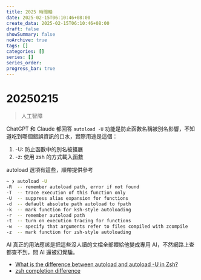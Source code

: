 ```yaml
---
title: 2025 時間軸
date: 2025-02-15T06:10:46+08:00
create_data: 2025-02-15T06:10:46+08:00
draft: false
showSummary: false
noArchive: true
tags: []
categories: []
series: []
series_order: 
progress_bar: true
---
```


# 20250215

> 人工智障

ChatGPT 和 Claude 都回答 `autoload -U` 功能是防止函數名稱被別名影響，不知道吃到哪個錯誤資訊的口水，實際用途是這個：

1. -U: 防止函數中的別名被擴展
2. -z: 使用 zsh 的方式載入函數

autoload 選項有這些，順帶提供參考

```sh
~ ❯ autoload -U
-R  -- remember autoload path, error if not found
-T  -- trace execution of this function only
-U  -- suppress alias expansion for functions
-d  -- default absolute path autoload to fpath
-k  -- mark function for ksh-style autoloading
-r  -- remember autoload path
-t  -- turn on execution tracing for functions
-w  -- specify that arguments refer to files compiled with zcompile
-z  -- mark function for zsh-style autoloading
```

AI 真正的用法應該是把這些沒人讀的文檔全部餵給他變成專用 AI，不然網路上查都查不到，問 AI 還被幻覺騙。

- [What is the difference between autoload and autoload -U in Zsh?](https://unix.stackexchange.com/questions/214296/what-is-the-difference-between-autoload-and-autoload-u-in-zsh)
- [zsh completion difference](https://stackoverflow.com/questions/12570749/zsh-completion-difference)
